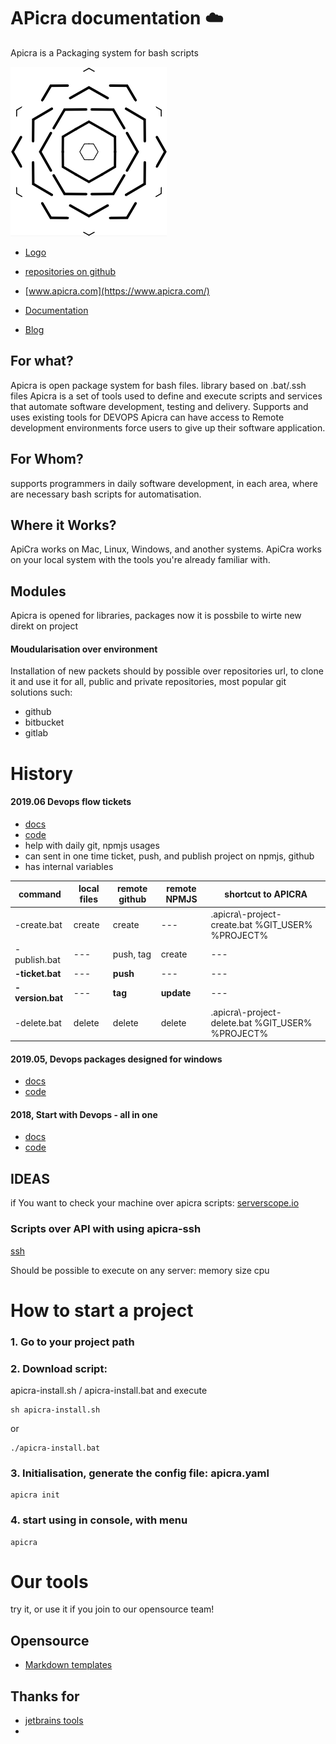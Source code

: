 # APicra documentation :cloud:
Apicra is a Packaging system for bash scripts

![Apicra logo](apicra_logo.png)

+ [Logo](http://logo.apicra.com)

+ [repositories on github](https://github.com/apicra)

+ [www.apicra.com](https://www.apicra.com/)

+ [Documentation](http://docs.apicra.com)

+ [Blog](http://blog.apicra.com)


##  For what?
Apicra is open package system for bash files.
library based on .bat/.ssh files
Apicra is a set of tools used to define and execute scripts and services that automate software development, testing and delivery.
Supports and uses existing tools for DEVOPS
Apicra can have access to Remote development environments force users to give up their software application. 

## For Whom?
supports programmers in daily software development, in each area, where are necessary
bash scripts for automatisation.

## Where it Works?
ApiCra works on Mac, Linux, Windows, and another systems. 
ApiCra works on your local system with the tools you're already familiar with. 


## Modules

Apicra is opened for libraries, packages
now it is possbile to wirte new direkt on project

#### Moudularisation over environment
Installation of new packets should by possible over repositories url, to clone it and use it
for all, public and private repositories, most popular git solutions such: 
+ github
+ bitbucket
+ gitlab

       
        
# History

#### 2019.06 Devops flow tickets
+ [docs](https://github.com/apicra/win-ticket-version-flow/blob/master/README.md)
+ [code](https://github.com/apicra/win-ticket-version-flow)
+ help with daily git, npmjs usages
+ can sent in one time ticket, push, and publish project on npmjs, github
+ has internal variables

| command | local files | remote github | remote NPMJS | shortcut to APICRA
| --- | --- | --- | --- | --- |
| -create.bat | create | create | --- | .apicra\\-project-create.bat %GIT_USER% %PROJECT% |
| -publish.bat | --- | push, tag | create | --- |
| **-ticket.bat** | --- | **push** | --- | --- |
| **-version.bat** | --- | **tag** | **update** | --- |
| -delete.bat | delete | delete | delete | .apicra\\-project-delete.bat %GIT_USER% %PROJECT%  |


#### 2019.05, Devops packages designed for windows
+ [docs](https://github.com/apicra/npm-github-win/blob/master/README.md)
+ [code](https://github.com/apicra/npm-github-win)

#### 2018, Start with Devops - all in one
+ [docs](https://github.com/apicra/devops/blob/master/README.md)
+ [code](https://github.com/apicra/devops)


## IDEAS
if You want to check your machine over apicra scripts:
[serverscope.io](https://serverscope.io/trials/740M#io)

### Scripts over API with using apicra-ssh
[ssh](https://github.com/apicra/ssh)

Should be possible to execute on any server:
memory
size
cpu




# How to start a project

### 1. Go to your project path

### 2. Download script:
apicra-install.sh / apicra-install.bat 
and execute

    sh apicra-install.sh
or 

    ./apicra-install.bat


### 3. Initialisation, generate the config file: apicra.yaml

    apicra init
    
### 4. start using in console, with menu
  
    apicra
    
# Our tools
try it, or use it if you join to our opensource team!

## Opensource
+ [Markdown templates](https://jekyllrb.com/)

## Thanks for
+ [jetbrains tools](https://www.jetbrains.com/)
+ 
